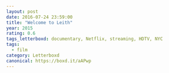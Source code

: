 ```yaml
---
layout: post 
date: 2016-07-24 23:59:00
title: "Welcome to Leith"
year: 2015
rating: 0.6
tags_letterboxd: documentary, Netflix, streaming, HDTV, NYC
tags:
  - film
category: Letterboxd
canonical: https://boxd.it/aAPwp
---
```

